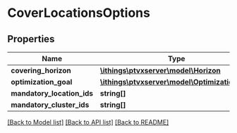 # CoverLocationsOptions

## Properties
Name | Type | Description | Notes
------------ | ------------- | ------------- | -------------
**covering_horizon** | [**\ithings\ptvxserver\model\Horizon**](Horizon.md) |  | 
**optimization_goal** | [**\ithings\ptvxserver\model\OptimizationGoal**](OptimizationGoal.md) |  | 
**mandatory_location_ids** | **string[]** |  | [optional] 
**mandatory_cluster_ids** | **string[]** |  | [optional] 

[[Back to Model list]](../../README.md#documentation-for-models) [[Back to API list]](../../README.md#documentation-for-api-endpoints) [[Back to README]](../../README.md)

